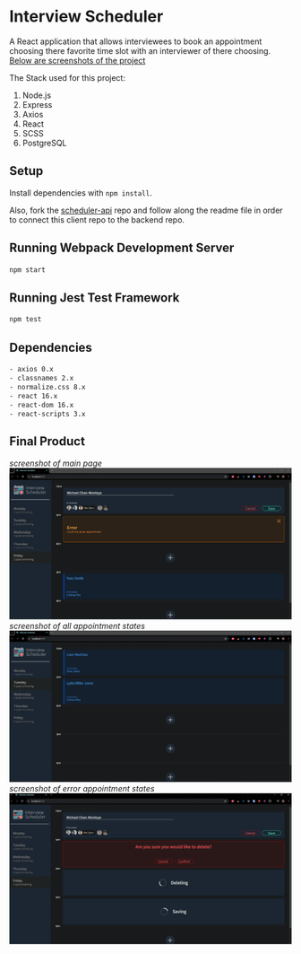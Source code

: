 # Interview Scheduler

A React application that allows interviewees to book an appointment choosing there favorite time slot with an interviewer of there choosing.
[Below are screenshots of the project](#final-product)

The Stack used for this project:

1. Node.js
2. Express
3. Axios
4. React
5. SCSS
6. PostgreSQL

## Setup

Install dependencies with `npm install`.

Also, fork the [scheduler-api](https://github.com/RemiBorris/scheduler-api) repo and follow along the readme file in order to connect this client repo to the backend repo.

## Running Webpack Development Server

```sh
npm start
```

## Running Jest Test Framework

```sh
npm test
```


## Dependencies

```
- axios 0.x
- classnames 2.x
- normalize.css 8.x
- react 16.x
- react-dom 16.x
- react-scripts 3.x
```

## Final Product

_screenshot of main page_
!["screenshot of main page"](https://github.com/RemiBorris/scheduler/blob/main/docs/main%20page.png?raw=true)
_screenshot of all appointment states_
!["screenshot of all appointment states"](https://github.com/RemiBorris/scheduler/blob/main/docs/state%20examples.png?raw=true)
_screenshot of error appointment states_
!["screenshot of all error appointment states"](https://github.com/RemiBorris/scheduler/blob/main/docs/error%20example.png?raw=true)